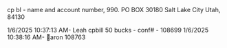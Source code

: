 cp bl -
name and account number, 990.
PO BOX 30180
Salt Lake City Utah, 84130

1/6/2025 10:37:13 AM- Leah cpbill 50 bucks - conf# - 108699
1/6/2025 10:38:16 AM- aron 108763



